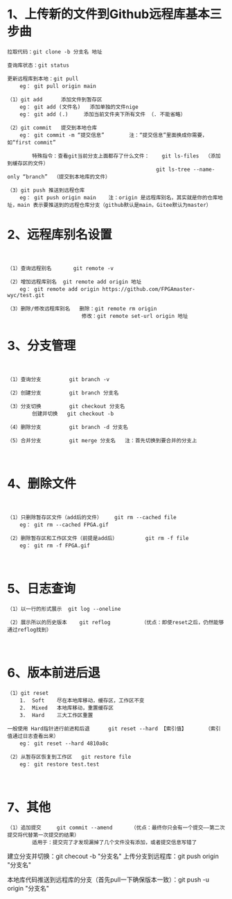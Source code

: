 # 1、上传新的文件到Github远程库基本三步曲

	拉取代码：git clone -b 分支名 地址
	
	查询库状态：git status
	
	更新远程库到本地：git pull
		eg：	git pull origin main		
	
	（1）git add		添加文件到暂存区
		eg：	git add (文件名)	添加单独的文件nige
		eg：	git add (.)		添加当前文件夹下所有文件 （. 不能省略）
		
	（2）git commit	提交到本地仓库
		eg：	git commit -m “提交信息”		注：“提交信息”里面换成你需要，如“first commit”
		
			特殊指令：查看git当前分支上面都存了什么文件：	git ls-files  （添加到缓存区的文件）
													git ls-tree --name-only “branch”  （提交到本地库的文件）
		
	（3）git push	推送到远程仓库
		eg：	git push origin main	注：origin 是远程库别名，其实就是你的仓库地址，main 表示要推送到的远程仓库分支（github默认是main，Gitee默认为master）

# 2、远程库别名设置

​	

	（1）查询远程别名		git remote -v	
	
	（2）增加远程库别名	git remote add origin 地址 	
		eg：	git remote add origin https://github.com/FPGAmaster-wyc/test.git
		
	（3）删除/修改远程库别名	删除：git remote rm origin	
							修改：git remote set-url origin 地址

# 3、分支管理

​		

	（1）查询分支			git branch -v
		
	（2）创建分支			git branch 分支名
	
	（3）分支切换			git checkout 分支名
			创建并切换	git checkout -b
	
	（4）删除分支			git branch -d 分支名
	
	（5）合并分支			git merge 分支名   注：首先切换到要合并的分支上

​	

# 4、删除文件

​	

	（1）只删除暂存区文件（add后的文件）	git rm --cached file 
		eg：	git rm --cached FPGA.gif
	
	（2）删除暂存区和工作区文件（前提是add后）			git rm -f file 
		eg： git rm -f FPGA.gif

​	

# 5、日志查询

	（1）以一行的形式展示  git log --oneline
	
	（2）展示所以的历史版本	git reflog			（优点：即使reset之后，仍然能够通过reflog找到）

​		

# 6、版本前进后退

	（1）git reset
		1. 	Soft	尽在本地库移动，缓存区，工作区不变
		2.	Mixed	本地库移动，重置缓存区
		3.	Hard	三大工作区重置
		
	一般使用 Hard指针进行前进和后退		git reset --hard 【索引值】		（索引值通过日志查看出来）
		eg：	git reset --hard 4810a8c
		
	（2）从暂存区恢复到工作区	git restore file 
		eg：	git restore test.test


​		





# 7、其他

	（1）追加提交		git commit --amend 		（优点：最终你只会有一个提交——第二次提交将代替第一次提交的结果）
			适用于：提交完了才发现漏掉了几个文件没有添加，或者提交信息写错了


建立分支并切换：git checout -b "分支名"
上传分支到远程库：git push origin "分支名"

本地库代码推送到远程库的分支（首先pull一下确保版本一致）：git push -u origin  "分支名"

